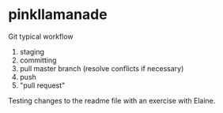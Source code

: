 # pinkllamanade

Git typical workflow
1) staging
2) committing
3) pull master branch (resolve conflicts if necessary)
4) push
5) "pull request"

Testing changes to the readme file with an exercise with Elaine.